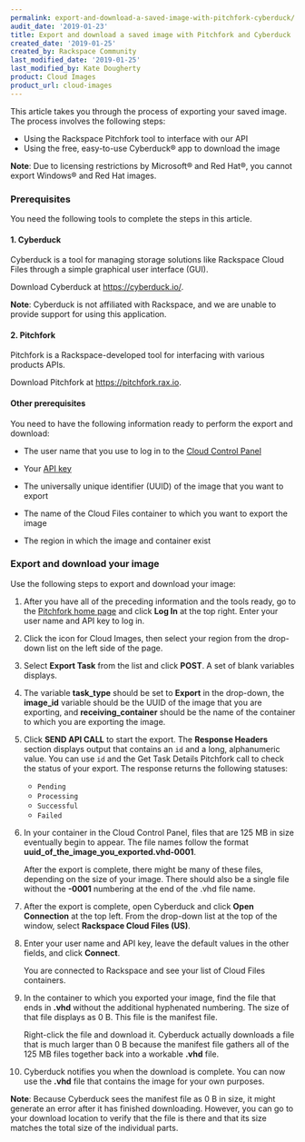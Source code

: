 ```yaml
---
permalink: export-and-download-a-saved-image-with-pitchfork-cyberduck/
audit_date: '2019-01-23'
title: Export and download a saved image with Pitchfork and Cyberduck
created_date: '2019-01-25'
created_by: Rackspace Community
last_modified_date: '2019-01-25'
last_modified_by: Kate Dougherty
product: Cloud Images
product_url: cloud-images
---
```


This article takes you through the process of exporting your saved image.
The process involves the following steps:

- Using the Rackspace Pitchfork tool to interface with our API
- Using the free, easy-to-use Cyberduck&reg; app to download the image

**Note**: Due to licensing restrictions by Microsoft&reg; and Red Hat&reg;,
you cannot export Windows&reg; and Red Hat images.

### Prerequisites

You need the following tools to complete the steps in this article.

#### 1. Cyberduck

Cyberduck is a tool for managing storage solutions like Rackspace Cloud Files
through a simple graphical user interface (GUI).

Download Cyberduck at https://cyberduck.io/.

**Note**: Cyberduck is not affiliated with Rackspace, and we are unable to
provide support for using this application.

#### 2. Pitchfork

Pitchfork is a Rackspace-developed tool for interfacing with various products
APIs.

Download Pitchfork at https://pitchfork.rax.io.

#### Other prerequisites

You need to have the following information ready to perform the export and
download:

- The user name that you use to log in to the [Cloud Control
  Panel](https://login.rackspace.com)

- Your [API key](/how-to/view-and-reset-your-api-key/)

- The universally unique identifier (UUID) of the image that you want to export

- The name of the Cloud Files container to which you want to export the image

- The region in which the image and container exist

### Export and download your image

Use the following steps to export and download your image:

1. After you have all of the preceding information and the tools ready, go to
   the [Pitchfork home page](https://pitchfork.rax.io) and click **Log In** at
   the top right. Enter your user name and API key to log in.

2. Click the icon for Cloud Images, then select your region from the drop-down
   list on the left side of the page.

3. Select **Export Task** from the list and click **POST**. A set of blank
   variables displays.

4. The variable **task_type** should be set to **Export** in the drop-down,
   the **image_id** variable should be the UUID of the image that you are
   exporting, and **receiving_container** should be the name of the container
   to which you are exporting the image.

5. Click **SEND API CALL** to start the export. The **Response Headers**
   section displays output that contains an `id` and a long, alphanumeric
   value. You can use `id` and the Get Task Details Pitchfork call to check
   the status of your export. The response returns the following statuses:

   - `Pending`
   - `Processing`
   - `Successful`
   - `Failed`

6. In your container in the Cloud Control Panel, files that are 125 MB in size
   eventually begin to appear. The file names follow the format
   **uuid_of_the_image_you_exported.vhd-0001**.

   After the export is complete, there might be many of these files, depending
   on the size of your image. There should also be a single file without the
   **-0001** numbering at the end of the .vhd file name.

7. After the export is complete, open Cyberduck and click **Open Connection**
   at the top left. From the drop-down list at the top of the window, select
   **Rackspace Cloud Files (US)**.

8. Enter your user name and API key, leave the default values in the other
   fields, and click **Connect**.

   You are connected to Rackspace and see your list of Cloud Files containers.

9. In the container to which you exported your image, find the file that ends
   in **.vhd** without the additional hyphenated numbering. The size of that
   file displays as 0 B. This file is the manifest file.

   Right-click the file and download it. Cyberduck actually downloads a file
   that is much larger than 0 B because the manifest file gathers all of
   the 125 MB files together back into a workable **.vhd** file.

10. Cyberduck notifies you when the download is complete. You can now use the
    **.vhd** file that contains the image for your own purposes.

**Note**: Because Cyberduck sees the manifest file as 0 B in size, it might
generate an error after it has finished downloading. However, you can go to
your download location to verify that the file is there and that its size
matches the total size of the individual parts.
